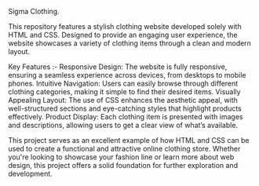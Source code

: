 Sigma Clothing.


This repository features a stylish clothing website developed solely with HTML and CSS. Designed to provide an engaging user experience, the website showcases a variety of clothing items through a clean and modern layout.


Key Features :-
    Responsive Design: The website is fully responsive, ensuring a seamless experience across devices, from desktops to mobile phones.
    Intuitive Navigation: Users can easily browse through different clothing categories, making it simple to find their desired items.
    Visually Appealing Layout: The use of CSS enhances the aesthetic appeal, with well-structured sections and eye-catching styles that highlight products effectively.
    Product Display: Each clothing item is presented with images and descriptions, allowing users to get a clear view of what’s available.


This project serves as an excellent example of how HTML and CSS can be used to create a functional and attractive online clothing store. Whether you're looking to showcase your fashion line or learn more about web design, this project offers a solid foundation for further exploration and development.
